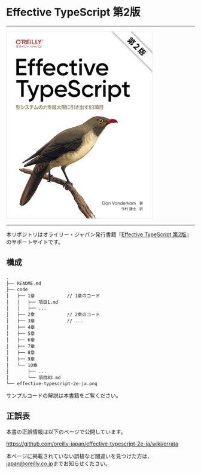 # Effective TypeScript 第2版

---

![表紙](effective-typescript-2e-ja.png)

---

本リポジトリはオライリー・ジャパン発行書籍『[Effective TypeScript 第2版](https://www.amazon.co.jp/dp/4814401094/)』のサポートサイトです。

## 構成

```
.
├── README.md
├── code
│   ├── 1章            // 1章のコード
│   │   ├── 項目1.md
│   │   ├── ...
│   ├── 2章            // 2章のコード
│   ├── 3章            // ...
│   ├── 4章
│   ├── 5章
│   ├── 6章
│   ├── 7章
│   ├── 8章
│   ├── 9章
│   └── 10章
│       ├── ...
│       └── 項目83.md
└── effective-typescript-2e-ja.png
```

サンプルコードの解説は本書籍をご覧ください。

## 正誤表

本書の正誤情報は以下のページで公開しています。

https://github.com/oreilly-japan/effective-typescript-2e-ja/wiki/errata

本ページに掲載されていない誤植など間違いを見つけた方は、[japan@oreilly.co.jp](<mailto:japan@oreilly.co.jp>)までお知らせください。

